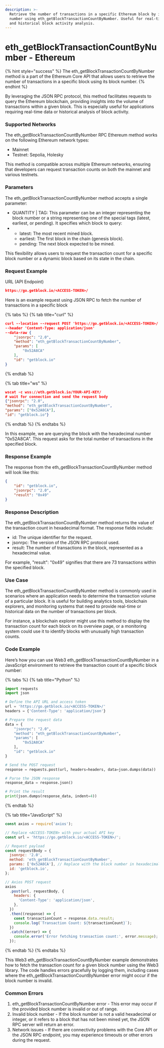```yaml
---
description: >-
  Retrieve the number of transactions in a specific Ethereum block by its block
  number using eth_getBlockTransactionCountByNumber. Useful for real-time data
  and historical block activity analysis.
---
```


# eth\_getBlockTransactionCountByNumber - Ethereum

{% hint style="success" %}
The eth\_getBlockTransactionCountByNumber method is a part of the Ethereum Core API that allows users to retrieve the number of transactions in a specific block using its block number.
{% endhint %}

By leveraging the JSON RPC protocol, this method facilitates requests to query the Ethereum blockchain, providing insights into the volume of transactions within a given block. This is especially useful for applications requiring real-time data or historical analysis of block activity.

### Supported Networks

The eth\_getBlockTransactionCountByNumber RPC Ethereum method works on the following Ethereum network types:

* Mainnet
* Testnet: Sepolia, Holesky

This method is compatible across multiple Ethereum networks, ensuring that developers can request transaction counts on both the mainnet and various testnets.

### Parameters

The eth\_getBlockTransactionCountByNumber method accepts a single parameter:

* QUANTITY | TAG: This parameter can be an integer representing the block number or a string representing one of the special tags (latest, earliest, or pending). It specifies which block to query:
*
  * latest: The most recent mined block.
  * earliest: The first block in the chain (genesis block).
  * pending: The next block expected to be mined.

This flexibility allows users to request the transaction count for a specific block number or a dynamic block based on its state in the chain.

### Request Example

URL (API Endpoint)

```json
https://go.getblock.io/<ACCESS-TOKEN>/
```

Here is an example request using JSON RPC to fetch the number of transactions in a specific block

{% tabs %}
{% tab title="curl" %}
```json
curl --location --request POST 'https://go.getblock.io/<ACCESS-TOKEN>/' 
--header 'Content-Type: application/json' 
--data-raw {
    "jsonrpc": "2.0",
    "method": "eth_getBlockTransactionCountByNumber",
    "params": [
        "0x52A8CA"
    ],
    "id": "getblock.io"
}
```
{% endtab %}

{% tab title="ws" %}
```json
wscat -c wss://eth.getblock.io/YOUR-API-KEY/ 
# wait for connection and send the request body 
{"jsonrpc": "2.0",
"method": "eth_getBlockTransactionCountByNumber",
"params": ["0x52A8CA"],
"id": "getblock.io"}
```
{% endtab %}
{% endtabs %}

In this example, we are querying the block with the hexadecimal number "0x52A8CA". This request asks for the total number of transactions in the specified block.

### Response Example

The response from the eth\_getBlockTransactionCountByNumber method will look like this:

```json
{
    "id": "getblock.io",
    "jsonrpc": "2.0",
    "result": "0x49"
}
```

### Response Description

The eth\_getBlockTransactionCountByNumber method returns the value of the transaction count in hexadecimal format. The response fields include:

* id: The unique identifier for the request.
* jsonrpc: The version of the JSON RPC protocol used.
* result: The number of transactions in the block, represented as a hexadecimal value.

For example, "result": "0x49" signifies that there are 73 transactions within the specified block.

### Use Case

The eth\_getBlockTransactionCountByNumber method is commonly used in scenarios where an application needs to determine the transaction volume of a particular block. It is useful for building analytics tools, blockchain explorers, and monitoring systems that need to provide real-time or historical data on the number of transactions per block.

For instance, a blockchain explorer might use this method to display the transaction count for each block on its overview page, or a monitoring system could use it to identify blocks with unusually high transaction counts.

### Code Example

Here’s how you can use Web3 eth\_getBlockTransactionCountByNumber in a JavaScript environment to retrieve the transaction count of a specific block number:

{% tabs %}
{% tab title="Python" %}
```python
import requests
import json

# Define the API URL and access token
url = 'https://go.getblock.io/<ACCESS-TOKEN>/'
headers = {'Content-Type': 'application/json'}

# Prepare the request data
data = {
    "jsonrpc": "2.0",
    "method": "eth_getBlockTransactionCountByNumber",
    "params": [
        "0x52A8CA"
    ],
    "id": "getblock.io"
}

# Send the POST request
response = requests.post(url, headers=headers, data=json.dumps(data))

# Parse the JSON response
response_data = response.json()

# Print the result
print(json.dumps(response_data, indent=4))
```
{% endtab %}

{% tab title="JavaScript" %}
```javascript
const axios = require('axios');

// Replace <ACCESS-TOKEN> with your actual API key
const url = 'https://go.getblock.io/<ACCESS-TOKEN>/';

// Request payload
const requestBody = {
  jsonrpc: '2.0',
  method: 'eth_getBlockTransactionCountByNumber',
  params: ['0x52A8CA'], // Replace with the block number in hexadecimal
  id: 'getblock.io',
};

// Axios POST request
axios
  .post(url, requestBody, {
    headers: {
      'Content-Type': 'application/json',
    },
  })
  .then((response) => {
    const transactionCount = response.data.result;
    console.log(`Transaction Count: ${transactionCount}`);
  })
  .catch((error) => {
    console.error('Error fetching transaction count:', error.message);
  });

```
{% endtab %}
{% endtabs %}

This Web3 eth\_getBlockTransactionCountByNumber example demonstrates how to fetch the transaction count for a given block number using the Web3 library. The code handles errors gracefully by logging them, including cases where the eth\_getBlockTransactionCountByNumber error might occur if the block number is invalid.

### Common Errors

1. eth\_getBlockTransactionCountByNumber error - This error may occur if the provided block number is invalid or out of range.
2. Invalid block number - If the block number is not a valid hexadecimal or integer, or it refers to a block that has not been mined yet, the JSON RPC server will return an error.
3. Network issues - If there are connectivity problems with the Core API or the JSON RPC endpoint, you may experience timeouts or other errors during the request.
